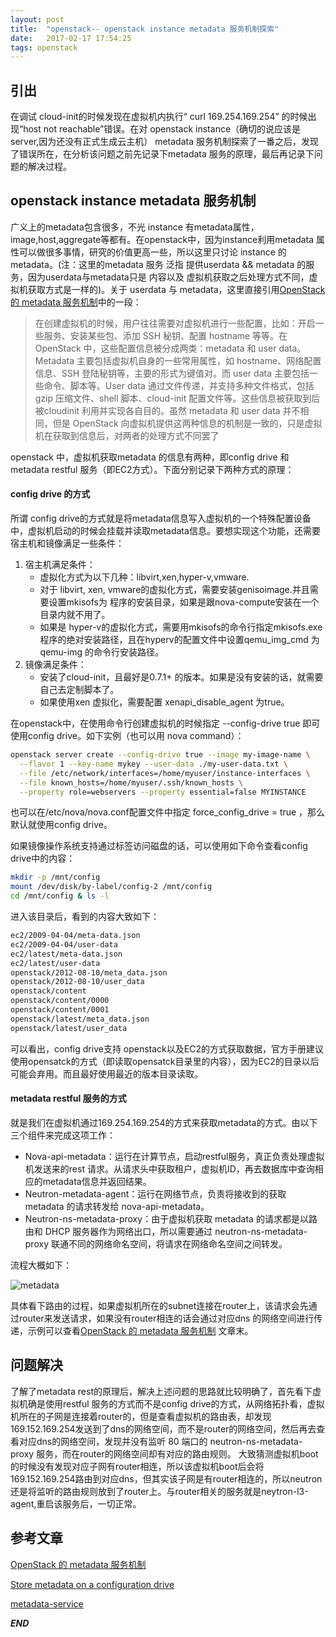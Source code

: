 ```yaml
---
layout: post
title:  "openstack-- openstack instance metadata 服务机制探索"
date:   2017-02-17 17:54:25
tags: openstack
---
```




## 引出

在调试 cloud-init的时候发现在虚拟机内执行“ curl 169.254.169.254” 的时候出现“host not reachable”错误。在对 openstack instance（确切的说应该是server,因为还没有正式生成云主机） metadata 服务机制探索了一番之后，发现了错误所在，在分析该问题之前先记录下metadata 服务的原理，最后再记录下问题的解决过程。


## openstack instance metadata 服务机制

广义上的metadata包含很多，不光 instance 有metadata属性，image,host,aggregate等都有。在openstack中，因为instance利用metadata 属性可以做很多事情，研究的价值更高一些，所以这里只讨论 instance 的metadata。(注：这里的metadata 服务 泛指 提供userdata && metadata 的服务，因为userdata与metadata只是 内容以及 虚拟机获取之后处理方式不同，虚拟机获取方式是一样的)。关于 userdata 与 metadata，这里直接引用[OpenStack 的 metadata 服务机制](http://www.ibm.com/developerworks/cn/cloud/library/1509_liukg_openstackmeta/)中的一段：

 > 在创建虚拟机的时候，用户往往需要对虚拟机进行一些配置，比如：开启一些服务、安装某些包、添加 SSH 秘钥、配置 hostname 等等。在 OpenStack 中，这些配置信息被分成两类：metadata 和 user data。Metadata 主要包括虚拟机自身的一些常用属性，如 hostname、网络配置信息、SSH 登陆秘钥等，主要的形式为键值对。而 user data 主要包括一些命令、脚本等。User data 通过文件传递，并支持多种文件格式，包括 gzip 压缩文件、shell 脚本、cloud-init 配置文件等。这些信息被获取到后被cloudinit 利用并实现各自目的。虽然 metadata 和 user data 并不相同，但是 OpenStack 向虚拟机提供这两种信息的机制是一致的，只是虚拟机在获取到信息后，对两者的处理方式不同罢了
 > 

openstack 中，虚拟机获取metadata 的信息有两种，即config drive 和 metadata restful 服务（即EC2方式）。下面分别记录下两种方式的原理：


#### config drive 的方式

所谓 config drive的方式就是将metadata信息写入虚拟机的一个特殊配置设备中，虚拟机启动的时候会挂载并读取metadata信息。要想实现这个功能，还需要宿主机和镜像满足一些条件：
 
 1. 宿主机满足条件：
       - 虚拟化方式为以下几种：libvirt,xen,hyper-v,vmware.
       - 对于 libvirt, xen, vmware的虚拟化方式，需要安装genisoimage.并且需要设置mkisofs为 程序的安装目录，如果是跟nova-compute安装在一个目录内就不用了。
       - 如果是 hyper-v的虚拟化方式，需要用mkisofs的命令行指定mkisofs.exe 程序的绝对安装路径，且在hyperv的配置文件中设置qemu_img_cmd 为qemu-img 的命令行安装路径。
 2. 镜像满足条件：
       - 安装了cloud-init，且最好是0.7.1+ 的版本。如果是没有安装的话，就需要自己去定制脚本了。
       - 如果使用xen 虚拟化，需要配置 xenapi_disable_agent 为true。

在openstack中，在使用命令行创建虚拟机的时候指定 --config-drive true 即可使用config drive。如下实例（也可以用 nova command）：

```bash
openstack server create --config-drive true --image my-image-name \
  --flavor 1 --key-name mykey --user-data ./my-user-data.txt \
  --file /etc/network/interfaces=/home/myuser/instance-interfaces \
  --file known_hosts=/home/myuser/.ssh/known_hosts \
  --property role=webservers --property essential=false MYINSTANCE
```

也可以在/etc/nova/nova.conf配置文件中指定 force_config_drive = true ，那么默认就使用config drive。

如果镜像操作系统支持通过标签访问磁盘的话，可以使用如下命令查看config drive中的内容：
```bash
mkdir -p /mnt/config
mount /dev/disk/by-label/config-2 /mnt/config
cd /mnt/config & ls -l
```
进入该目录后，看到的内容大致如下：
```bash
ec2/2009-04-04/meta-data.json
ec2/2009-04-04/user-data
ec2/latest/meta-data.json
ec2/latest/user-data
openstack/2012-08-10/meta_data.json
openstack/2012-08-10/user_data
openstack/content
openstack/content/0000
openstack/content/0001
openstack/latest/meta_data.json
openstack/latest/user_data
```
可以看出，config drive支持 openstack以及EC2的方式获取数据，官方手册建议使用opensatck的方式（即读取opensatck目录里的内容），因为EC2的目录以后可能会弃用。而且最好使用最近的版本目录读取。


####  metadata restful 服务的方式

就是我们在虚拟机通过169.254.169.254的方式来获取metadata的方式。由以下三个组件来完成这项工作：

 - Nova-api-metadata：运行在计算节点，启动restful服务，真正负责处理虚拟机发送来的rest 请求。从请求头中获取租户，虚拟机ID，再去数据库中查询相应的metadata信息并返回结果。
 - Neutron-metadata-agent：运行在网络节点，负责将接收到的获取 metadata 的请求转发给 nova-api-metadata。
 - Neutron-ns-metadata-proxy：由于虚拟机获取 metadata 的请求都是以路由和 DHCP 服务器作为网络出口，所以需要通过 neutron-ns-metadata-proxy 联通不同的网络命名空间，将请求在网络命名空间之间转发。

流程大概如下：

![metadata](http://www.ibm.com/developerworks/cn/cloud/library/1509_liukg_openstackmeta/index2894.png)


具体看下路由的过程，如果虚拟机所在的subnet连接在router上，该请求会先通过router来发送请求，如果没有router相连的话会通过对应dns 的网络空间进行传递，示例可以查看[OpenStack 的 metadata 服务机制](http://www.ibm.com/developerworks/cn/cloud/library/1509_liukg_openstackmeta/) 文章末。







## 问题解决

了解了metadata rest的原理后，解决上述问题的思路就比较明确了，首先看下虚拟机确是使用restful 服务的方式而不是config drive的方式，从网络拓扑看，虚拟机所在的子网是连接着router的，但是查看虚拟机的路由表，却发现169.152.169.254发送到了dns的网络空间，而不是router的网络空间，然后再去查看对应dns的网络空间，发现并没有监听 80 端口的 neutron-ns-metadata-proxy 服务，而在router的网络空间却有对应的路由规则。
大致猜测虚拟机boot的时候没有发现对应子网有router相连，所以该虚拟机boot后会将169.152.169.254路由到对应dns，但其实该子网是有router相连的，所以neutron还是将监听的路由规则放到了router上。与router相关的服务就是neytron-l3-agent,重启该服务后，一切正常。





## 参考文章

[OpenStack 的 metadata 服务机制](http://www.ibm.com/developerworks/cn/cloud/library/1509_liukg_openstackmeta/)

[Store metadata on a configuration drive](https://docs.openstack.org/user-guide/cli-config-drive.html)

[metadata-service](https://docs.openstack.org/admin-guide/compute-networking-nova.html#metadata-service)



***END***
